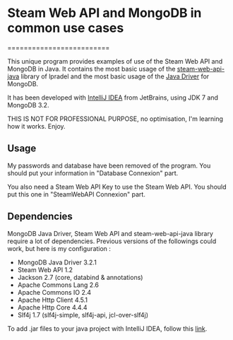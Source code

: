 # Steam Web API and MongoDB in common use cases
=========================

This unique program provides examples of use of the Steam Web API and MongoDB in Java.
It contains the most basic usage of the [steam-web-api-java](https://github.com/lpradel/steam-web-api-java) library of lpradel and the most basic usage of the [Java Driver](https://docs.mongodb.org/ecosystem/drivers/java/) for MongoDB.

It has been developed with [IntelliJ IDEA](https://www.jetbrains.com/idea/) from JetBrains, using JDK 7 and MongoDB 3.2.

THIS IS NOT FOR PROFESSIONAL PURPOSE, no optimisation, I'm learning how it works. Enjoy.

## Usage

My passwords and database have been removed of the program. You should put your information in "Database Connexion" part.

You also need a Steam Web API Key to use the Steam Web API. You should put this one in "SteamWebAPI Connexion" part.

## Dependencies

MongoDB Java Driver, Steam Web API and steam-web-api-java library require a lot of dependencies.
Previous versions of the followings could work, but here is my configuration :

- MongoDB Java Driver 3.2.1
- Steam Web API 1.2
- Jackson 2.7 (core, databind & annotations)
- Apache Commons Lang 2.6
- Apache Commons IO 2.4
- Apache Http Client 4.5.1
- Apache Http Core 4.4.4
- Slf4j 1.7 (slf4j-simple, slf4j-api, jcl-over-slf4j)

To add .jar files to your java project with IntelliJ IDEA, follow this [link](https://www.jetbrains.com/idea/help/configuring-module-dependencies-and-libraries.html#add_module_dependency).
